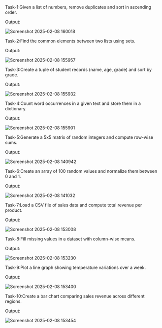 Task-1:Given a list of numbers, remove duplicates and sort in ascending order.

Output:

![Screenshot 2025-02-08 160018](https://github.com/user-attachments/assets/29de4f02-cef3-407e-899a-ec7c076bd110)

Task-2:Find the common elements between two lists using sets. 

Output:

![Screenshot 2025-02-08 155957](https://github.com/user-attachments/assets/7f7fb6c3-c8f7-4ae2-8fe2-0f5ad7f4f47e)

Task-3:Create a tuple of student records (name, age, grade) and sort by grade. 

Output:

![Screenshot 2025-02-08 155932](https://github.com/user-attachments/assets/1cdc6f5f-8c4c-42c7-9eae-2fc9d0b7fd13)


Task-4:Count word occurrences in a given text and store them in a dictionary.

Output:

![Screenshot 2025-02-08 155901](https://github.com/user-attachments/assets/f774ba33-b9d2-4e46-b06d-07446e959188)


Task-5:Generate a 5x5 matrix of random integers and compute row-wise sums.

Output:

![Screenshot 2025-02-08 140942](https://github.com/user-attachments/assets/3ef52330-8417-4411-9bc5-b367a143a1ee)


Task-6:Create an array of 100 random values and normalize them between 0 and 1.

Output:

![Screenshot 2025-02-08 141032](https://github.com/user-attachments/assets/97418a6e-01b8-436c-98ea-b3be59fe908c)


Task-7:Load a CSV file of sales data and compute total revenue per product.

Output:

![Screenshot 2025-02-08 153008](https://github.com/user-attachments/assets/592990cc-88d7-4cf9-a7f6-b4d5e82cdb69)


Task-8:Fill missing values in a dataset with column-wise means. 

Output:

![Screenshot 2025-02-08 153230](https://github.com/user-attachments/assets/ad82c054-3e86-49ea-9885-8ae490cdc5fe)


Task-9:Plot a line graph showing temperature variations over a week. 

Output:

![Screenshot 2025-02-08 153400](https://github.com/user-attachments/assets/c902ef3a-48f2-43ba-bd92-e67fb6983413)


Task-10:Create a bar chart comparing sales revenue across different regions. 

Output:

![Screenshot 2025-02-08 153454](https://github.com/user-attachments/assets/2bd202d0-9d88-411d-9226-d174ba505cdc)

